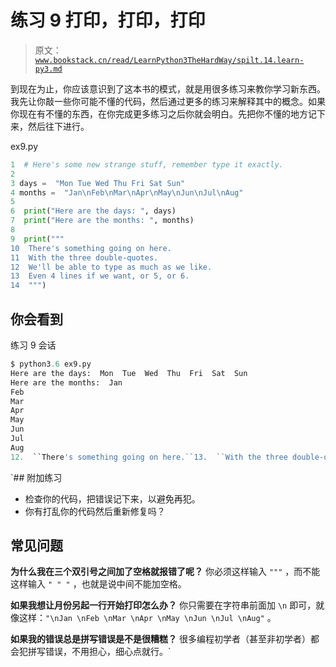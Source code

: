 # 练习 9 打印，打印，打印

> 原文：[`www.bookstack.cn/read/LearnPython3TheHardWay/spilt.14.learn-py3.md`](https://www.bookstack.cn/read/LearnPython3TheHardWay/spilt.14.learn-py3.md)

到现在为止，你应该意识到了这本书的模式，就是用很多练习来教你学习新东西。我先让你敲一些你可能不懂的代码，然后通过更多的练习来解释其中的概念。如果你现在有不懂的东西，在你完成更多练习之后你就会明白。先把你不懂的地方记下来，然后往下进行。

ex9.py

```py
1  # Here's some new strange stuff, remember type it exactly.
2
3 days =  "Mon Tue Wed Thu Fri Sat Sun"
4 months =  "Jan\nFeb\nMar\nApr\nMay\nJun\nJul\nAug"
5
6  print("Here are the days: ", days)
7  print("Here are the months: ", months)
8
9  print("""
10  There's something going on here.
11  With the three double-quotes.
12  We'll be able to type as much as we like.
13  Even 4 lines if we want, or 5, or 6.
14  """)
```

## 你会看到

练习 9 会话

```py
$ python3.6 ex9.py
Here are the days:  Mon  Tue  Wed  Thu  Fri  Sat  Sun
Here are the months:  Jan
Feb
Mar
Apr
May
Jun
Jul
Aug
12.  ``There's something going on here.``13.  ``With the three double-quotes.``14.  ``We'll be able to type as much as we like.``15.  ``Even  4 lines if we want,  or  5,  or  6.``
```

 `## 附加练习

*   检查你的代码，把错误记下来，以避免再犯。
*   你有打乱你的代码然后重新修复吗？

## 常见问题

**为什么我在三个双引号之间加了空格就报错了呢？** 你必须这样输入 `"""` ，而不能这样输入 `" " "` ，也就是说中间不能加空格。

**如果我想让月份另起一行开始打印怎么办？** 你只需要在字符串前面加 `\n` 即可，就像这样：`"\nJan \nFeb \nMar \nApr \nMay \nJun \nJul \nAug"` 。

**如果我的错误总是拼写错误是不是很糟糕？** 很多编程初学者（甚至非初学者）都会犯拼写错误，不用担心，细心点就行。`